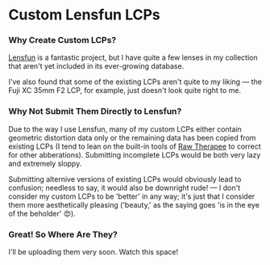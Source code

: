 # Custom Lensfun LCPs #

### Why Create Custom LCPs? ###

[Lensfun](https://github.com/lensfun/lensfun) is a fantastic project, but I have quite a few lenses in my collection that aren't yet included in its ever-growing database. 

I've also found that some of the existing LCPs aren't quite to my liking — the Fuji XC 35mm F2 LCP, for example, just doesn't look quite right to me. 

### Why Not Submit Them Directly to Lensfun? ###

Due to the way I use Lensfun, many of my custom LCPs either contain geometric distortion data only or the remaining data has been copied from existing LCPs (I tend to lean on the built-in tools of [Raw Therapee](https://github.com/Beep6581/RawTherapee) to correct for other abberations). Submitting incomplete LCPs would be both very lazy and extremely sloppy.

Submitting alternive versions of existing LCPs would obviously lead to confusion; needless to say, it would also be downright rude! — I don't consider my custom LCPs to be 'better' in any way; it's just that I consider them more aesthetically pleasing ('beauty,' as the saying goes 'is in the eye of the beholder' 😍).

### Great! So Where Are They?

I'll be uploading them very soon. Watch this space!



